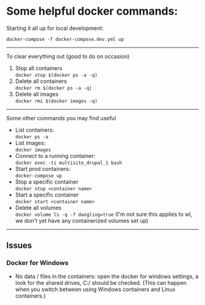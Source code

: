 # Some helpful docker commands:

Starting it all up for local development:

`docker-compose -f docker-compose.dev.yml up`

---

To clear everything out (good to do on occasion)

 1. Stop all containers <br />`docker stop $(docker ps -a -q)`
 2. Delete all containers <br />`docker rm $(docker ps -a -q)`
 3. Delete all images <br />`docker rmi $(docker images -q)` 

---

Some other commands you may find useful

 - List containers: <br />`docker ps -a`
 - List images: <br />`docker images`
 - Connect to a running container: <br />`docker exec -ti multisite_drupal_1 bash`
 - Start prod containers: <br />`docker-compose up`
 - Stop a specific container <br />`docker stop <container name>`
 - Start a specific container <br />`docker start <container name>`
 - Delete all volumes <br />`docker volume ls -q -f dangling=true` (I'm not sure this applies to wl, we don't yet have any containerized volumes set up)
 
 ---
 
 ## Issues
 
 ### Docker for Windows

 - No data / files in the containers: open the docker for windows settings, a look for the shared drives, C:/ should be checked. (This can happen when you switch between using Windows containers and Linux containers.)
